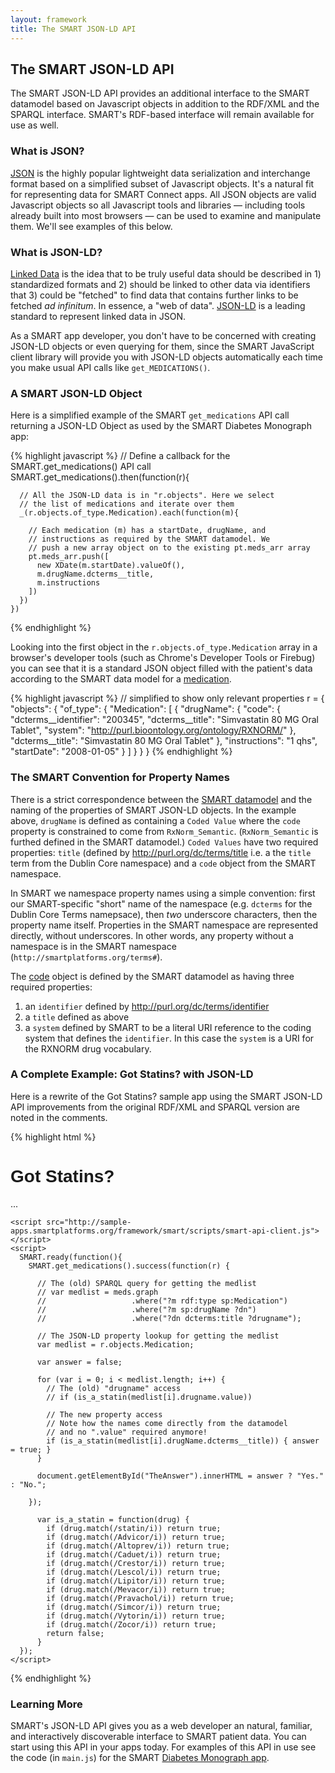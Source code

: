 ```yaml
---
layout: framework
title: The SMART JSON-LD API
---
```


## The SMART JSON-LD API

The SMART JSON-LD API provides an additional interface to the SMART datamodel
based on Javascript objects in addition to the RDF/XML and the SPARQL
interface. SMART's RDF-based interface will remain available for use as well.

### What is JSON?

[JSON][] is the highly popular lightweight data serialization and
interchange format based on a simplified subset of Javascript objects.  It's a
natural fit for representing data for SMART Connect apps. All JSON objects are
valid Javascript objects so all Javascript tools and libraries &mdash;
including tools already built into most browsers &mdash; can be used to examine
and manipulate them. We'll see examples of this below.

[JSON]: http://json.org


### What is JSON-LD?

[Linked Data][] is the idea that to be truly useful data should be
described in 1) standardized formats and 2) should be linked to other
data via identifiers that 3) could be "fetched" to find data that contains
further links to be fetched _ad infinitum_. In essence, a "web of data".
[JSON-LD][] is a leading standard to represent linked data in JSON.

As a SMART app developer, you don't have to be concerned with creating
JSON-LD objects or even querying for them, since the SMART JavaScript
client library will provide you with JSON-LD objects automatically
each time you make usual API calls like `get_MEDICATIONS()`.

[Linked Data]: http://en.wikipedia.org/wiki/Linked_data
[JSON-LD]:     http://json-ld.org


### A SMART JSON-LD Object

Here is a simplified example of the SMART `get_medications` API call
returning a JSON-LD Object as used by the SMART Diabetes Monograph app:

{% highlight javascript %}
    // Define a callback for the SMART.get_medications() API call
    SMART.get_medications().then(function(r){

      // All the JSON-LD data is in "r.objects". Here we select
      // the list of medications and iterate over them
      _(r.objects.of_type.Medication).each(function(m){

        // Each medication (m) has a startDate, drugName, and
        // instructions as required by the SMART datamodel. We
        // push a new array object on to the existing pt.meds_arr array
        pt.meds_arr.push([
          new XDate(m.startDate).valueOf(),
          m.drugName.dcterms__title,
          m.instructions
        ])
      })
    })
{% endhighlight %}

Looking into the first object in the `r.objects.of_type.Medication` array in a
browser's developer tools (such as Chrome's Developer Tools or Firebug) you can
see that it is a standard JSON object filled with the patient's data according
to the SMART data model for a [medication][].

[medication]: http://dev.smartplatforms.org/reference/data_model/#Medication

{% highlight javascript %}
    // simplified to show only relevant properties
    r = {
      "objects": {
        "of_type": {
          "Medication": [
            {
              "drugName": {
                "code": {
                  "dcterms__identifier": "200345",
                  "dcterms__title": "Simvastatin 80 MG Oral Tablet",
                  "system": "http://purl.bioontology.org/ontology/RXNORM/"
                },
                "dcterms__title": "Simvastatin 80 MG Oral Tablet"
              },
              "instructions": "1 qhs",
              "startDate": "2008-01-05"
            }
          ]
        }
      }
    }
{% endhighlight %}

### The SMART Convention for Property Names

There is a strict correspondence between the [SMART datamodel][] and the
naming of the properties of SMART JSON-LD objects. In the example above,
`drugName` is defined as containing a `Coded Value` where the `code`
property is constrained to come from `RxNorm_Semantic`. (`RxNorm_Semantic`
is furthed defined in the SMART datamodel.) `Coded Values` have two required
properties: `title` (defined by http://purl.org/dc/terms/title i.e. a the
`title` term from the Dublin Core namespace) and a `code` object from the SMART
namespace.

[SMART datamodel]: http://dev.smartplatforms.org/reference/data_model/

In SMART we namespace property names using a simple convention: first our
SMART-specific "short" name of the namespace (e.g. `dcterms`
for the Dublin Core Terms namepsace), then _two_ underscore characters,
then the property name itself. Properties in the SMART namespace are
represented directly, without underscores.  In other words, any property
without a namespace is in the SMART namespace (`http://smartplatforms.org/terms#`).

The [code][] object is defined by the SMART datamodel as having three
required properties:

1. an `identifier` defined by <http://purl.org/dc/terms/identifier>
2. a `title` defined as above
3. a `system` defined by SMART to be a literal URI reference to the
   coding system that defines the `identifier`. In this case the
   `system` is a URI for the RXNORM drug vocabulary.

[code]: http://dev.smartplatforms.org/reference/data_model/#Code


### A Complete Example: Got Statins? with JSON-LD

Here is a rewrite of the Got Statins? sample app using the SMART JSON-LD API
improvements from the original RDF/XML and SPARQL version are noted in the
comments.

{% highlight html %}
<!DOCTYPE html>
<html>
  <head>
    <title>Got Statins?</title>
  </head>
  <body>
    <h1 style="font-family: Arial, sans-serif;">Got Statins?</h1>
    <a id="TheAnswer">...</a>

    <script src="http://sample-apps.smartplatforms.org/framework/smart/scripts/smart-api-client.js"></script>
    <script>
      SMART.ready(function(){
        SMART.get_medications().success(function(r) {

          // The (old) SPARQL query for getting the medlist
          // var medlist = meds.graph
          //                   .where("?m rdf:type sp:Medication")
          //                   .where("?m sp:drugName ?dn")
          //                   .where("?dn dcterms:title ?drugname");

          // The JSON-LD property lookup for getting the medlist
          var medlist = r.objects.Medication;

          var answer = false;

          for (var i = 0; i < medlist.length; i++) {
            // The (old) "drugname" access
            // if (is_a_statin(medlist[i].drugname.value))

            // The new property access
            // Note how the names come directly from the datamodel
            // and no ".value" required anymore!
            if (is_a_statin(medlist[i].drugName.dcterms__title)) { answer = true; }
          }

          document.getElementById("TheAnswer").innerHTML = answer ? "Yes." : "No.";

        });

          var is_a_statin = function(drug) {
            if (drug.match(/statin/i)) return true;
            if (drug.match(/Advicor/i)) return true;
            if (drug.match(/Altoprev/i)) return true;
            if (drug.match(/Caduet/i)) return true;
            if (drug.match(/Crestor/i)) return true;
            if (drug.match(/Lescol/i)) return true;
            if (drug.match(/Lipitor/i)) return true;
            if (drug.match(/Mevacor/i)) return true;
            if (drug.match(/Pravachol/i)) return true;
            if (drug.match(/Simcor/i)) return true;
            if (drug.match(/Vytorin/i)) return true;
            if (drug.match(/Zocor/i)) return true;
            return false;
          }
      });
    </script>
  </body>
</html>
{% endhighlight %}


### Learning More

SMART's JSON-LD API gives you as a web developer an natural, familiar,
and interactively discoverable interface to SMART patient data. You can
start using this API in your apps today. For examples of this API in use
see the code (in `main.js`) for the SMART [Diabetes Monograph app][].

[Diabetes Monograph app]: https://github.com/smart-platforms/smart_sample_apps/tree/master/static/framework/dm_monograph/js/main.js
